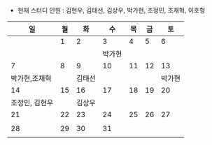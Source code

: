 - 현재 스터디 인원 : 김현우, 김태선, 김상우, 박가현, 조정민, 조재혁, 이호형

|일|월|화|수|목|금|토|
|---|---|---|---|---|---|---|
||1|2|3|4|5|6|
||||박가현||||
|7|8|9|10|11|12|13|
|박가현,조재혁||김태선||||박가현|
|14|15|16|17|18|19|20|
|조정민, 김현우||김상우|||||
|21|22|23|24|25|26|27|
||||||||
|28|29|30|31||||
||||||||
